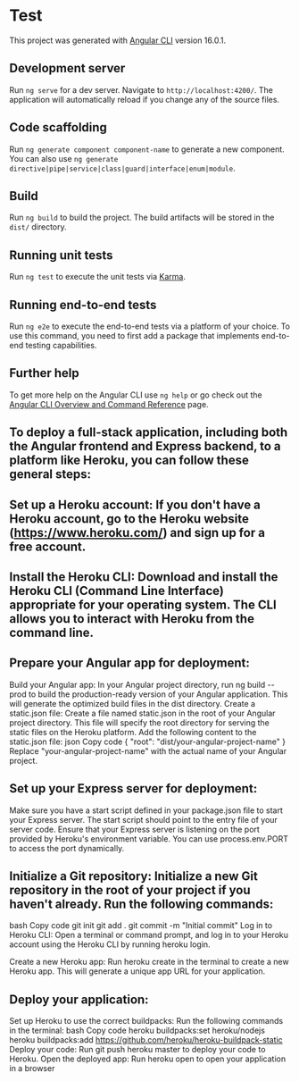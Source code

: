 # Test

This project was generated with [Angular CLI](https://github.com/angular/angular-cli) version 16.0.1.

## Development server

Run `ng serve` for a dev server. Navigate to `http://localhost:4200/`. The application will automatically reload if you change any of the source files.

## Code scaffolding

Run `ng generate component component-name` to generate a new component. You can also use `ng generate directive|pipe|service|class|guard|interface|enum|module`.

## Build

Run `ng build` to build the project. The build artifacts will be stored in the `dist/` directory.

## Running unit tests

Run `ng test` to execute the unit tests via [Karma](https://karma-runner.github.io).

## Running end-to-end tests

Run `ng e2e` to execute the end-to-end tests via a platform of your choice. To use this command, you need to first add a package that implements end-to-end testing capabilities.

## Further help

To get more help on the Angular CLI use `ng help` or go check out the [Angular CLI Overview and Command Reference](https://angular.io/cli) page.



## To deploy a full-stack application, including both the Angular frontend and Express backend, to a platform like Heroku, you can follow these general steps:

## Set up a Heroku account: If you don't have a Heroku account, go to the Heroku website (https://www.heroku.com/) and sign up for a free account.

## Install the Heroku CLI: Download and install the Heroku CLI (Command Line Interface) appropriate for your operating system. The CLI allows you to interact with Heroku from the command line.

## Prepare your Angular app for deployment:

Build your Angular app: In your Angular project directory, run ng build --prod to build the production-ready version of your Angular application. This will generate the optimized build files in the dist directory.
Create a static.json file: Create a file named static.json in the root of your Angular project directory. This file will specify the root directory for serving the static files on the Heroku platform. Add the following content to the static.json file:
json
Copy code
{
  "root": "dist/your-angular-project-name"
}
Replace "your-angular-project-name" with the actual name of your Angular project.
## Set up your Express server for deployment:

Make sure you have a start script defined in your package.json file to start your Express server. The start script should point to the entry file of your server code.
Ensure that your Express server is listening on the port provided by Heroku's environment variable. You can use process.env.PORT to access the port dynamically.
## Initialize a Git repository: Initialize a new Git repository in the root of your project if you haven't already. Run the following commands:

bash
Copy code
git init
git add .
git commit -m "Initial commit"
Log in to Heroku CLI: Open a terminal or command prompt, and log in to your Heroku account using the Heroku CLI by running heroku login.

Create a new Heroku app: Run heroku create in the terminal to create a new Heroku app. This will generate a unique app URL for your application.

## Deploy your application:

Set up Heroku to use the correct buildpacks: Run the following commands in the terminal:
bash
Copy code
heroku buildpacks:set heroku/nodejs
heroku buildpacks:add https://github.com/heroku/heroku-buildpack-static
Deploy your code: Run git push heroku master to deploy your code to Heroku.
Open the deployed app: Run heroku open to open your application in a browser

